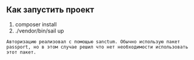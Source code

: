 ## Как запустить проект

1. composer install
2. ./vendor/bin/sail up

```Авторизацию реализовал с помощью sanctum. Обычно использую пакет passport, но в этом случае решил что нет необходимости использовать этот пакет.```

